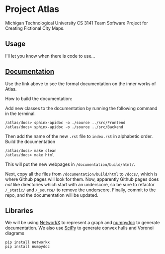 # Project Atlas
Michigan Technological University CS 3141 Team Software Project for Creating Fictional City Maps.

## Usage
I'll let you know when there is code to use...

## [Documentation](https://mjschwenne.github.io/atlas/)
Use the link above to see the formal documentation on the inner works of Atlas.

How to build the documentation:

Add new classes to the documentation by running the following command in the terminal.
```
/atlas/docs> sphinx-apidoc -o ./source ../src/Frontend
/atlas/docs> sphinx-apidoc -o ./source ../src/Backend
```
Then add the name of the new `.rst` file to `index.rst` in alphabetic order.
Build the documentation
```
/atlas/docs> make clean
/atlas/docs> make html
```
This will put the new webpages in `/documentation/build/html/`.

Next, copy all the files from `/documentation/build/html` to `/docs/`, which is where Github pages will look for them.
Now, apparently Github pages does *not* like directories which start with an underscore, so be sure to refactor `/_static/` and `/_source/` to remove the underscore.
Finally, commit to the repo, and the documentation will be updated.

## Libraries
We will be using [NetworkX](https://networkx.org/) to represent a graph and [numpydoc](https://numpydoc.readthedocs.io/en/latest/index.html) to generate documentation.
We also use [SciPy](https://docs.scipy.org/doc/scipy/reference/index.html) to generate convex hulls and Voronoi diagrams
```
pip install networkx
pip install numpydoc
```
